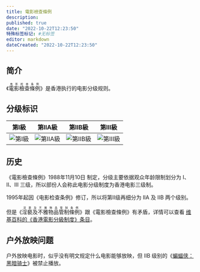 ```yaml
---
title: 電影檢查條例
description:
published: true
date: "2022-10-22T12:23:50"
特殊标签标记: #无标签
editor: markdown
dateCreated: "2022-10-22T12:23:50"
---
```


## 简介

《<ruby>電影檢查條例<rp>(</rp><rt>电影检查条例</rt><rp>)</rp></ruby>》是香港执行的电影分级规则。

## 分级标识

|   第I級    |   第IIA級    |   第IIB級    |   第III級    |
|:----------:|:------------:|:------------:|:------------:|
| ![第I級][] | ![第IIA級][] | ![第IIB級][] | ![第III級][] |

[第I級]: https://s3.tebi.io/ggame/censorship/内容分级/电影/電影檢查條例/Hong_Kong_film_rating_Level_One_(Suitable_For_All_Ages).svg
[第IIA級]: https://s3.tebi.io/ggame/censorship/内容分级/电影/電影檢查條例/Hong_Kong_film_rating_Level_Two-A_(Not_Suitable_For_Children).svg
[第IIB級]: https://s3.tebi.io/ggame/censorship/内容分级/电影/電影檢查條例/Hong_Kong_film_rating_Level_Two-B_(Not_Suitable_for_Young_Persons_and_Children).svg
[第III級]: https://s3.tebi.io/ggame/censorship/内容分级/电影/電影檢查條例/Hong_Kong_film_rating_Level_Three_(Persons_Aged_18_and_Above_Only).svg

## 历史

《電影檢查條例》1988年11月10日 制定，分级主要依据观众年龄限制划分为 I、II、III 三级，所以部份人会称此电影分级制度为香港电影三级制。

1995年起因《电影检查条例》修订，所以将第II级再细分为 IIA 及 IIB 两个级别。

但是《<ruby>淫褻及不雅物品管制條例<rp>(</rp><rt>淫亵及不雅物品管制条例</rt><rp>)</rp></ruby>》跟《電影檢查條例》有矛盾，详情可以查看 [维基百科的《香港電影分級制度》条目](https://zh.wikipedia.org/wiki/香港電影分級制度)。

## 户外放映问题

户外放映电影时，似乎没有明文规定什么电影能够放映，但 IIB 级别的《[蝙蝠侠：黑暗骑士](/video/蝙蝠侠_黑暗骑士.md)》被禁止播放。
